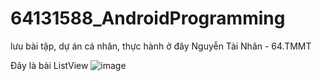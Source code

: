 # 64131588_AndroidProgramming
lưu bài tập, dự án cá nhân, thực hành ở đây
Nguyễn Tài Nhân - 64.TMMT

Đây là bài ListView
![image](https://github.com/user-attachments/assets/a2242917-7d3a-4faa-b81a-9eb0dea72cfc)
